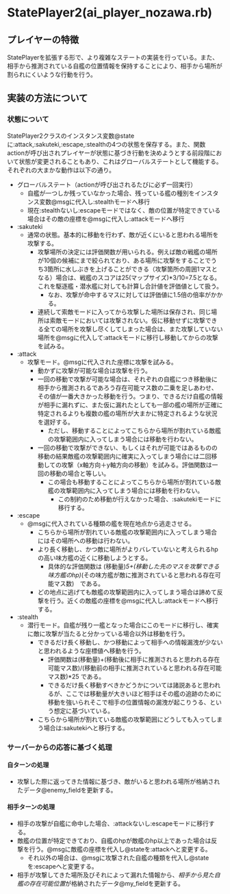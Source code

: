 # StatePlayer2(ai_player_nozawa.rb)
## プレイヤーの特徴
StatePlayerを拡張する形で、より複雑なステートの実装を行っている。また、相手から推測されている自艦の位置情報を保持することにより、相手から場所が割られにくいような行動を行う。

## 実装の方法について
### 状態について
StatePlayer2クラスのインスタンス変数@stateに:attack,:sakuteki,:escape,:stealthの4つの状態を保存する。また、関数actionが呼び出されプレイヤーが状態に基づき行動を決めようとする前段階において状態が変更されることもあり、これはグローバルステートとして機能する。それぞれの大まかな動作は以下の通り。
* グローバルステート（actionが呼び出されるたびに必ず一回実行）
  * 自艦が一つしか残っていなかった場合、残っている艦の種別をインスタンス変数@msgに代入し:stealthモードへ移行
  * 現在:stealthないし:escapeモードではなく、敵の位置が特定できている場合はその敵の座標を@msgに代入し:attackモードへ移行
* :sakuteki
  * 通常の状態。基本的に移動を行わず、敵が近くにいると思われる場所を攻撃する。
    * 攻撃場所の決定には評価関数が用いられる。例えば敵の戦艦の場所が10個の候補にまで絞られており、ある場所に攻撃をすることでうち3箇所に水しぶきを上げることができる（攻撃箇所の周囲1マスとなる）場合は、戦艦のスコアは25(マップサイズ)*3/10=7.5となる。これを駆逐艦・潜水艦に対しても計算し合計値を評価値として扱う。
      * なお、攻撃が命中するマスに対しては評価値に1.5倍の倍率がかかる。
    * 連続して索敵モードに入ってから攻撃した場所は保存され、同じ場所は索敵モードにおいては攻撃されない。仮に移動せずに攻撃できる全ての場所を攻撃し尽くしてしまった場合は、また攻撃していない場所を@msgに代入して:attackモードに移行し移動してからの攻撃を試みる。
* :attack
  * 攻撃モード。@msgに代入された座標に攻撃を試みる。
    * 動かずに攻撃が可能な場合は攻撃を行う。
    * 一回の移動で攻撃が可能な場合は、それぞれの自艦につき移動後に相手から推測されるであろう存在可能マス数の二乗を足しあわせ、その値が一番大きかった移動を行う。つまり、できるだけ自艦の情報が相手に漏れずに、また仮に漏れたとしても一部の艦の場所が正確に特定されるよりも複数の艦の場所が大まかに特定されるような状況を選好する。
      * ただし、移動することによってこちらから場所が割れている敵艦の攻撃範囲内に入ってしまう場合には移動を行わない。
    * 一回の移動で攻撃ができない、もしくはそれが可能ではあるものの移動の結果敵艦の攻撃範囲内に確実に入ってしまう場合には二回移動しての攻撃（x軸方向＋y軸方向の移動）を試みる。評価関数は一回の移動の場合と等しい。
      * この場合も移動することによってこちらから場所が割れている敵艦の攻撃範囲内に入ってしまう場合には移動を行わない。
      	* この制約のため移動が行えなかった場合、:sakutekiモードに移行する。
* :escape
  * @msgに代入されている種類の艦を現在地点から逃走させる。
    * こちらから場所が割れている敵艦の攻撃範囲内に入ってしまう場合にはその場所への移動は行わない。
    * より長く移動し、かつ敵に場所がよりバレていないと考えられるhpの高い味方艦の近くに移動しようとする。
      * 具体的な評価関数は (移動量)*5+(移動した先のマスを攻撃できる味方艦のhp)*(その味方艦が敵に推測されていると思われる存在可能マス数)　である。
    * どの地点に逃げても敵艦の攻撃範囲内に入ってしまう場合は諦めて反撃を行う。近くの敵艦の座標を@msgに代入し:attackモードへ移行する。
* :stealth
  * 潜行モード。自艦が残り一艦となった場合にこのモードに移行し、確実に敵に攻撃が当たると分かっている場合以外は移動を行う。
    * できるだけ長く移動し、かつ移動によって相手への情報漏洩が少ないと思われるような座標値へ移動を行う。
      * 評価関数は(移動量)+(移動後に相手に推測されると思われる存在可能マス数)/(移動前の相手に推測されていると思われる存在可能マス数)*25 である。
      * できるだけ長く移動すべきかどうかについては諸説あると思われるが、ここでは移動量が大きいほど相手はその艦の追跡のために移動を強いられそこで相手の位置情報の漏洩が起こりうる、という想定に基づいている。
    * こちらから場所が割れている敵艦の攻撃範囲にどうしても入ってしまう場合は:sakutekiへと移行する。

### サーバーからの応答に基づく処理
#### 自ターンの処理
* 攻撃した際に返ってきた情報に基づき、敵がいると思われる場所が格納されたデータ@enemy_fieldを更新する。

#### 相手ターンの処理
* 相手の攻撃が自艦に命中した場合、:attackないし:escapeモードに移行する。
* 敵艦の位置が特定できており、自艦のhpが敵艦のhp以上であった場合は反撃を行う。@msgに敵艦の座標を代入し@stateを:attackへと変更する。
  * それ以外の場合は、@msgに攻撃された自艦の種類を代入し@stateを:escapeへと変更する。
* 相手が攻撃してきた場所及びそれによって漏れた情報から、*相手から見た自艦の存在可能位置*が格納されたデータ@my_fieldを更新する。